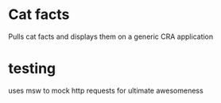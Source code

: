 # Cat facts

Pulls cat facts and displays them on a generic CRA application

# testing

uses msw to mock http requests for ultimate awesomeness

